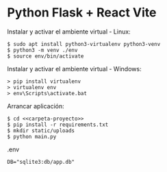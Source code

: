 # Python Flask + React Vite 

Instalar y activar el ambiente virtual - Linux:

    $ sudo apt install python3-virtualenv python3-venv
    $ python3 -m venv ./env
    $ source env/bin/activate

Instalar y activar el ambiente virtual - Windows:

    > pip install virtualenv
    > virtualenv env
    > env\Scripts\activate.bat

Arrancar aplicación:

    $ cd <<carpeta-proyecto>>
    $ pip install -r requirements.txt
    $ mkdir static/uploads
    $ python main.py

.env

    DB="sqlite3:db/app.db"